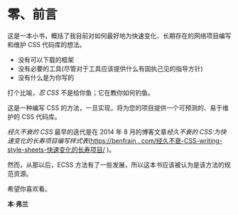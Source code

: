# 零、前言

这是一本小书，概括了我目前对如何最好地为快速变化、长期存在的网络项目编写和维护 CSS 代码库的想法。

*   没有可以下载的框架
*   没有必要的工具(尽管对于工具应该提供什么有固执己见的指导方针)
*   没有什么是为你写的

打个比喻，*忍 CSS* 不是给你鱼；它在教你如何钓鱼。

这是一种编写 CSS 的方法，一旦实现，将为您的项目提供一个可预测的、易于维护的 CSS 代码库。

*经久不衰的 CSS* 最早的迭代是在 2014 年 8 月的博客文章*经久不衰的 CSS:为快速变化的长寿项目编写样式表*([https://benfrain . com/经久不衰-CSS-writing-style-sheets-快速变化的长寿项目/](https://benfrain.com/enduring-css-writing-style-sheets-rapidly-changing-long-lived-projects/) )。

然而，从那以后，ECSS 方法有了一些发展，所以这本书应该被认为是该方法的规范资源。

希望你喜欢看。

**本·弗兰**